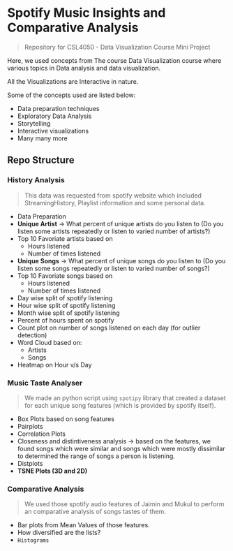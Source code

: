 # Spotify Music Insights and Comparative Analysis

> Repository for CSL4050 - Data Visualization Course Mini Project

Here, we used concepts from The course Data Visualization course where various topics in Data analysis and data visualization.

All the Visualizations are Interactive in nature.

Some of the concepts used are listed below:

-   Data preparation techniques
-   Exploratory Data Analysis
-   Storytelling
-   Interactive visualizations
-   Many many more

## Repo Structure

### **History Analysis**

> This data was requested from spotify website which included StreamingHistory, Playlist information and some personal data.

-   Data Preparation
-   **Unique Artist** -> What percent of unique artists do you listen to (Do you listen some artists repeatedly or listen to varied number of artists?)
-   Top 10 Favoriate artists based on
    -   Hours listened
    -   Number of times listened
-   **Unique Songs** -> What percent of unique songs do you listen to (Do you listen some songs repeatedly or listen to varied number of songs?)
-   Top 10 Favoriate songs based on
    -   Hours listened
    -   Number of times listened
-   Day wise split of spotify listening
-   Hour wise split of spotify listening
-   Month wise split of spotify listening
-   Percent of hours spent on spotify
-   Count plot on number of songs listened on each day (for outlier detection)
-   Word Cloud based on:
    -   Artists
    -   Songs
-   Heatmap on Hour v/s Day

### **Music Taste Analyser**

> We made an python script using `spotipy` library that created a dataset for each unique song features (which is provided by spotify itself).

-   Box Plots based on song features
-   Pairplots
-   Correlation Plots
-   Closeness and distintiveness analysis -> based on the features, we found songs which were similar and songs which were mostly dissimilar to determined the range of songs a person is listening.
-   Distplots
-   **TSNE Plots (3D and 2D)**

### **Comparative Analysis**

> We used those spotify audio features of Jaimin and Mukul to perform an comparative analysis of songs tastes of them.

-   Bar plots from Mean Values of those features.
-   How diversified are the lists?
-   `Histograms`
